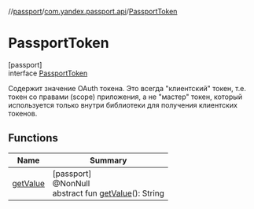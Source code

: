 //[passport](../../../index.md)/[com.yandex.passport.api](../index.md)/[PassportToken](index.md)

# PassportToken

[passport]\
interface [PassportToken](index.md)

Содержит значение OAuth токена. Это всегда &quot;клиентский&quot; токен, т.е. токен со правами (scope) приложения, а не &quot;мастер&quot; токен, который используется только внутри библиотеки для получения клиентских токенов.

## Functions

| Name | Summary |
|---|---|
| [getValue](get-value.md) | [passport]<br>@NonNull<br>abstract fun [getValue](get-value.md)(): String |
